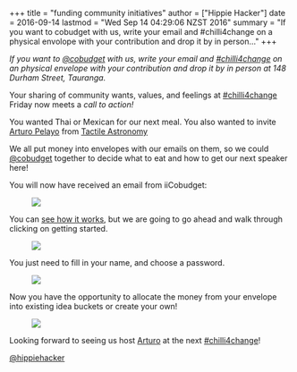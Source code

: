 +++
title = "funding community initiatives"
author = ["Hippie Hacker"]
date = 2016-09-14
lastmod = "Wed Sep 14 04:29:06 NZST 2016"
summary = "If you want to cobudget with us, write your email and #chilli4change on a physical envolope with your contribution and drop it by in person..."
+++


_If you want to [@cobudget](https://twitter.com/cobudget) with us, write your email and [#chilli4change](https://twitter.com/hashtag/chilli4change) on an physical envelope with your contribution and drop it by in person at 148 Durham Street, Tauranga._

Your sharing of community wants, values, and feelings at [#chilli4change](https://twitter.com/hashtag/chilli4change) Friday now meets a _call to action!_

You wanted Thai or Mexican for our next meal. You also wanted to invite [Arturo Pelayo](http://www.arturopelayo.com/) from [Tactile Astronomy](https://twitter.com/tactileedu)

We all put money into envelopes with our emails on them, so we could [@cobudget](https://twitter.com/cobudget) together to decide what to eat and how to get our next speaker here!

You will now have received an email from iiCobudget:
<figure>
<img src="/images/2016/09/2016-09-13-115634_646x278_escrotum.png" />
</figure>

You can [see how it works](https://docs.google.com/presentation/d/1ZQYKxhHwKuQGmOMPpoE8Eo0XMuw1yn55Bjgsh6-D0eQ/pub?start=true&loop=true&delayms=5000&slide=id.ge08287da5_10_0), but we are going to go ahead and walk through clicking on getting started.
<figure>
<img src="/images/2016/09/2016-09-13-120248_415x462_escrotum.png" />
</figure>

You just need to fill in your name, and choose a password.
<figure>
<img src="/images/2016/09/2016-09-13-120912_650x537_escrotum.png" />
</figure>

Now you have the opportunity to allocate the money from your envelope into existing idea buckets or create your own!
<figure>
<img src="/images/2016/09/2016-09-13-121209_824x565_escrotum.png" />
</figure>

Looking forward to seeing us host [Arturo](http://www.arturopelayo.com/) at the next [#chilli4change](https://twitter.com/hashtag/chilli4change)!

[@hippiehacker](https://twitter.com/hippiehacker)
